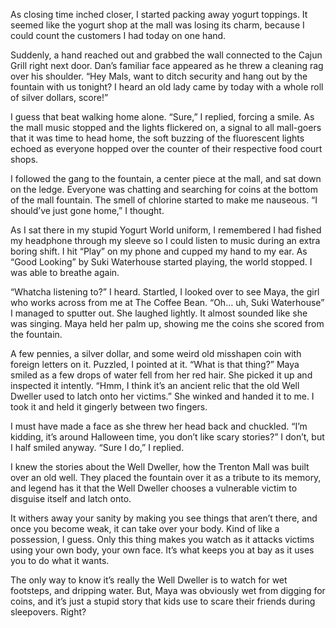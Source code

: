 As closing time inched closer, I started packing away yogurt toppings. It seemed like the yogurt shop at the mall was losing its charm, because I could count the customers I had today on one hand. 

Suddenly, a hand reached out and grabbed the wall connected to the Cajun Grill right next door. Dan’s familiar face appeared as he threw a cleaning rag over his shoulder. “Hey Mals, want to ditch security and hang out by the fountain with us tonight? I heard an old lady came by today with a whole roll of silver dollars, score!” 

I guess that beat walking home alone. “Sure,” I replied, forcing a smile. As the mall music stopped and the lights flickered on, a signal to all mall-goers that it was time to head home, the soft buzzing of the fluorescent lights echoed as everyone hopped over the counter of their respective food court shops. 

I followed the gang to the fountain, a center piece at the mall, and sat down on the ledge. Everyone was chatting and searching for coins at the bottom of the mall fountain. The smell of chlorine started to make me nauseous. “I should’ve just gone home,” I thought.

As I sat there in my stupid Yogurt World uniform, I remembered I had fished my headphone through my sleeve so I could listen to music during an extra boring shift. I hit “Play” on my phone and cupped my hand to my ear. As “Good Looking” by Suki Waterhouse started playing, the world stopped. I was able to breathe again. 

“Whatcha listening to?” I heard. Startled, I looked over to see Maya, the girl who works across from me at The Coffee Bean. “Oh… uh, Suki Waterhouse” I managed to sputter out. She laughed lightly. It almost sounded like she was singing. Maya held her palm up, showing me the coins she scored from the fountain. 

A few pennies, a silver dollar, and some weird old misshapen coin with foreign letters on it. Puzzled, I pointed at it. “What is that thing?” Maya smiled as a few drops of water fell from her red hair. She picked it up and inspected it intently. “Hmm, I think it’s an ancient relic that the old Well Dweller used to latch onto her victims.” She winked and handed it to me. I took it and held it gingerly between two fingers. 

I must have made a face as she threw her head back and chuckled. “I’m kidding, it’s around Halloween time, you don’t like scary stories?” I don’t, but I half smiled anyway. “Sure I do,” I replied. 

I knew the stories about the Well Dweller, how the Trenton Mall was built over an old well. They placed the fountain over it as a tribute to its memory, and legend has it that the Well Dweller chooses a vulnerable victim to disguise itself and latch onto. 

It withers away your sanity by making you see things that aren’t there, and once you become weak, it can take over your body. Kind of like a possession, I guess. Only this thing makes you watch as it attacks victims using your own body, your own face. It’s what keeps you at bay as it uses you to do what it wants.

The only way to know it’s really the Well Dweller is to watch for wet footsteps, and dripping water. But, Maya was obviously wet from digging for coins, and it’s just a stupid story that kids use to scare their friends during sleepovers. Right?
